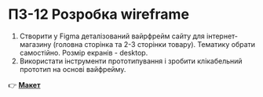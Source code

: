 # ПЗ-12 Розробка wireframe

1. Cтворити у Figma  деталізований  вайрфрейм  сайту для інтернет-магазину (головна сторінка та 2-3 сторінки товару). Тематику обрати самостійно. Розмір екранів - desktop.
2. Використати інструменти прототипування і зробити клікабельний прототип на основі вайфрейму.

👉 **[Макет](https://www.figma.com/design/n9JWXIElfybtbEzfjvZCE7/Untitled?node-id=0-1&p=f&t=fkMFArfK9OFPwjiJ-0)**